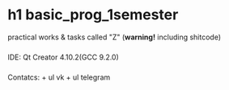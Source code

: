 # h1 basic_prog_1semester
practical works &amp; tasks called "Z" (**warning!** including shitcode)
###
IDE: Qt Creator 4.10.2(GCC 9.2.0)
###
Contatcs:
    + ul  vk
    + ul telegram
